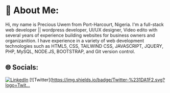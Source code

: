 # 💫 About Me:
Hi, my name is Precious Uwem from Port-Harcourt, Nigeria. I'm a full-stack web developer || wordpress developer, UI/UX designer, Video edito with several years of experience building websites for business owners and organizanition. I have experience in a variety of web development technologies such as HTML5, CSS, TAILWIND CSS, JAVASCRIPT, JQUERY, PHP, MySQL, NODE.JS, BOOTSTRAP, and Git version control. 


## 🌐 Socials:
[![LinkedIn](https://img.shields.io/badge/LinkedIn-%230077B5.svg?logo=linkedin&logoColor=white)](https://linkedin.com/in/https://www.linkedin.com/in/precious-uwem-b9b340241?utm_source=share&utm_campaign=share_via&utm_content=profile&utm_medium=android_app) [![Twitter](https://img.shields.io/badge/Twitter-%231DA1F2.svg?logo=Twit…
